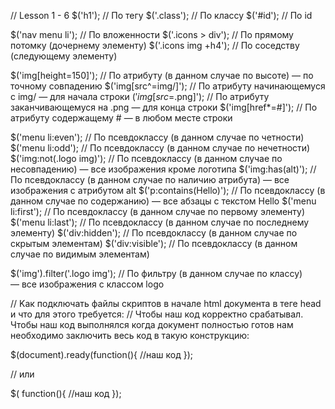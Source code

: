 // Lesson 1 - 6
$('h1'); // По тегу
$('.class'); // По классу
$('#id'); // По id

$('nav menu li'); // По вложенности
$('.icons > div'); // По прямому потомку (дочернему элементу)
$('.icons img +h4'); // По соседству (следующему элементу)

$('img[height=150]'); // По атрибуту (в данном случае по высоте) — по точному совпадению 
$('img[src^=img/]'); // По атрибуту начинающемуся с img/ — для начала строки
$('img[src$=.png]'); // По атрибуту заканчивающемуся на .png — для конца строки
$('img[href*=#]'); // По атрибуту содержащему # — в любом месте строки

$('menu li:even'); // По псевдоклассу (в данном случае по четности)
$('menu li:odd'); // По псевдоклассу (в данном случае по нечетности)
$('img:not(.logo img)'); // По псевдоклассу (в данном случае по несовпадению) — все изображения кроме логотипа
$('img:has(alt)'); // По псевдоклассу (в данном случае по наличию атрибута) — все изображения с атрибутом alt
$('p:contains(Hello)'); // По псевдоклассу (в данном случае по содержанию) — все абзацы с текстом Hello
$('menu li:first'); // По псевдоклассу (в данном случае по первому элементу)
$('menu li:last'); // По псевдоклассу (в данном случае по последнему элементу)
$('div:hidden'); // По псевдоклассу (в данном случае по скрытым элементам)
$('div:visible'); // По псевдоклассу (в данном случае по видимым элементам)

$('img').filter('.logo img'); // По фильтру (в данном случае по классу) — все изображения с классом logo 


// Kак подключать файлы скриптов в начале html документа в теге head и что для этого требуется:
// Чтобы наш код корректно срабатывал. Чтобы наш код выполнялся когда документ полностью готов нам необходимо заключить весь код в такую конструкцию:

$(document).ready(function(){
//наш код
});

// или

$( function(){
//наш код
});